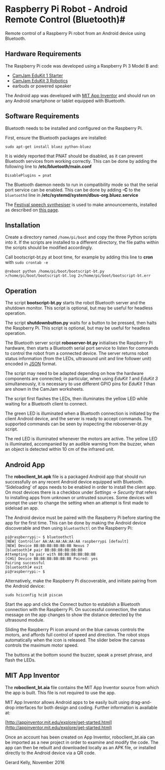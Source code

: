 # Raspberry Pi Robot - Android Remote Control (Bluetooth)#

Remote control of a Raspberry Pi robot from an Android device using Bluetooth.

## Hardware Requirements ##

The Raspberry Pi code was developed using a Raspberry Pi 3 Model B and:

- [CamJam EduKit 1 Starter](http://camjam.me/?page_id=236)
- [CamJam EduKit 3 Robotics](http://camjam.me/?page_id=1035)
- earbuds or powered speaker

The Android app was developed with [MIT App Inventor](http://appinventor.mit.edu) and should run on any Android smartphone or tablet equipped with Bluetooth.

## Software Requirements ##

Bluetooth needs to be installed and configured on the Raspberry Pi.

First, ensure the Bluetooth packages are installed:

    sudo apt-get install bluez python-bluez

It is widely reported that PNAT should be disabled, as it can prevent Bluetooth services from working correctly. This can be done by adding the following line to **/etc/bluetooth/main.conf**

    DisablePlugins = pnat

The Bluetooth daemon needs to run in compatibility mode so that the serial port service can be enabled. This can be done by adding **-C** to the `bluetoothd` line in **/etc/systemd/system/dbus-org.bluez.service**

The [Festival speech synthesiser](http://www.cstr.ed.ac.uk/projects/festival/) is used to make announcements, installed as described on [this page](http://elinux.org/RPi_Text_to_Speech_(Speech_Synthesis)#Festival_Text_to_Speech).

## Installation ##

Create a directory named `/home/pi/boot` and copy the three Python scripts into it. If the scripts are installed to a different directory, the file paths within the scripts should be modified accordingly.

Call bootscript-bt.py at boot time, for example by adding this line to **cron** with `sudo crontab -e`

    @reboot python /home/pi/boot/bootscript-bt.py >/home/pi/boot/bootscript-bt.log 2>/home/pi/boot/bootscript-bt.err

## Operation ##

The script **bootscript-bt.py** starts the robot Bluetooth server and the shutdown monitor. This script is optional, but may be useful for headless operation.

The script **shutdownbutton.py** waits for a button to be pressed, then halts the Raspberry Pi. This script is optional, but may be useful for headless operation.

The Bluetooth server script **roboserver-bt.py** initialises the Raspberry Pi hardware, then starts a Bluetooth serial port service to listen for commands to control the robot from a connected device. The server returns robot status information (from the LEDs, ultrasound unit and line follower unit) encoded in [JSON](http://www.w3schools.com/json/) format.

The script may need to be adapted depending on how the hardware components are connected; in particular, when using *EduKit 1* and *EduKit 3* simultaneously, it is necessary to use different GPIO pins for *EduKit 1* than are shown in the CamJam worksheets.

The script first flashes the LEDs, then illuminates the yellow LED while waiting for a Bluetooth client to connect.

The green LED is illuminated when a Bluetooth connection is initiated by the client Android device, and the server is ready to accept commands. The supported commands can be seen by inspecting the roboserver-bt.py script.

The red LED is illuminated whenever the motors are active. The yellow LED is illuminated, accompanied by an audible warning from the buzzer, when an object is detected within 10 cm of the infrared unit.

## Android App ##

The **roboclient_bt.apk** file is a packaged Android app that should run successfully on any recent Android device equipped with Bluetooth. ‘Sideloading’ of apps needs to be enabled in order to install the client app. On most devices there is a checkbox under *Settings -> Security* that refers to installing apps from unknown or untrusted sources. Some devices will prompt the user to change the setting when an attempt is first made to sideload an app.

The Android device must be paired with the Raspberry Pi before starting the app for the first time. This can be done by making the Android device discoverable and then using `bluetoothctl` on the Raspberry Pi:

    pi@raspberrypi:~ $ bluetoothctl
    [NEW] Controller AA:AA:AA:AA:AA:AA raspberrypi [default]
    [NEW] Device BB:BB:BB:BB:BB:BB Nexus 7
    [bluetooth]# pair BB:BB:BB:BB:BB:BB
    Attempting to pair with BB:BB:BB:BB:BB:BB
    [CHG] Device BB:BB:BB:BB:BB:BB Paired: yes
    Pairing successful
    [bluetooth]# exit
    pi@raspberrypi:~ $

Alternatively, make the Raspberry Pi discoverable, and initiate pairing from the Android device:

    sudo hciconfig hci0 piscan

Start the app and click the Connect button to establish a Bluetooth connection with the Raspberry Pi. On successful connection, the status message on the app changes to show the distance detected by the ultrasound module.

Sliding the Raspberry Pi icon around on the blue canvas controls the motors, and affords full control of speed and direction. The robot stops automatically when the icon is released. The slider below the canvas controls the maximum motor speed.

The buttons at the bottom sound the buzzer, speak a preset phrase, and flash the LEDs.
 
## MIT App Inventor ##

The **roboclient_bt.aia** file contains the MIT App Inventor source from which the app is built. This file is not required to use the app.

MIT App Inventor allows Android apps to be easily built using drag-and-drop interfaces for both design and coding. Further information is available at:

[http://appinventor.mit.edu/explore/get-started.html](http://appinventor.mit.edu/explore/get-started.html)

Once an account has been created on App Inventor, roboclient_bt.aia can be imported as a new project in order to examine and modify the code. The app can then be rebuilt and downloaded locally as an APK file, or installed directly to the Android device via a QR code.
 
Gerard Kelly, November 2016
